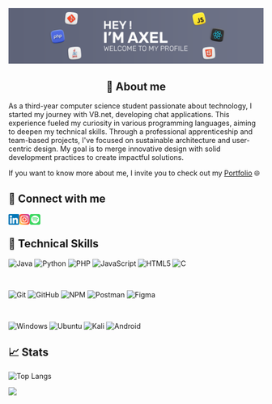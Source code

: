 <p align="center">
  <a href="images/bannerGitHub.png" target="_blank" rel="noreferrer"><img src="images/bannerGitHub.png" alt="my banner"></a>
</p>

<h2 align="center">
👤 About me
</h2>

<p>
As a third-year computer science student passionate about technology, I started my journey with VB.net, developing chat applications. This experience fueled my curiosity in various programming languages, aiming to deepen my technical skills. Through a professional apprenticeship and team-based projects, I've focused on sustainable architecture and user-centric design. My goal is to merge innovative design with solid development practices to create impactful solutions.

If you want to know more about me, I invite you to check out my [Portfolio](https://axelfrache.github.io/) 🌐
</p>   

## 🤝 Connect with me

<a href="https://www.linkedin.com/in/axel-frache"><img align="left" src="images/linkedin.png" alt="axel-frache | LinkedIn" width="21px"/></a>
<a href="https://instagram.com/axelfrch"><img align="left" src="images/instagram.png" alt="axelfrch | Instagram" width="21px"/></a>
<a href="https://open.spotify.com/user/21gkotrpjlxzbrv3k37z2y3ni?si=578bafbe296a40ed"><img align="left" src="images/spotify.png" alt="Axel Frache | Spotify" width="21px"/></a>
</br>


## 💼 Technical Skills

![Java](https://img.shields.io/badge/java-%23ED8B00.svg?style=for-the-badge&logo=openjdk&logoColor=white)
![Python](https://img.shields.io/badge/python-3670A0?style=for-the-badge&logo=python&logoColor=ffdd54)
![PHP](https://img.shields.io/badge/php-%23777BB4.svg?style=for-the-badge&logo=php&logoColor=white)
![JavaScript](https://img.shields.io/badge/javascript-%23323330.svg?style=for-the-badge&logo=javascript&logoColor=%23F7DF1E)
![HTML5](https://img.shields.io/badge/html5-%23E34F26.svg?style=for-the-badge&logo=html5&logoColor=white)
![C](https://img.shields.io/badge/c-%2300599C.svg?style=for-the-badge&logo=c&logoColor=white)

<br>

![Git](https://img.shields.io/badge/git-%23F05033.svg?style=for-the-badge&logo=git&logoColor=white)
![GitHub](https://img.shields.io/badge/github-%23121011.svg?style=for-the-badge&logo=github&logoColor=white)
![NPM](https://img.shields.io/badge/NPM-%23000000.svg?style=for-the-badge&logo=npm&logoColor=white)
![Postman](https://img.shields.io/badge/Postman-FF6C37?style=for-the-badge&logo=postman&logoColor=white)
![Figma](https://img.shields.io/badge/figma-%23F24E1E.svg?style=for-the-badge&logo=figma&logoColor=white)

<br>

![Windows](https://img.shields.io/badge/Windows-0078D6?style=for-the-badge&logo=windows&logoColor=white)
![Ubuntu](https://img.shields.io/badge/Ubuntu-E95420?style=for-the-badge&logo=ubuntu&logoColor=white)
![Kali](https://img.shields.io/badge/Kali-268BEE?style=for-the-badge&logo=kalilinux&logoColor=white)
![Android](https://img.shields.io/badge/Android-3DDC84?style=for-the-badge&logo=android&logoColor=white)

## 📈 Stats

![Top Langs](https://github-readme-stats.vercel.app/api/top-langs/?username=axelfrache&layout=compact&theme=cobalt)

![](https://komarev.com/ghpvc/?username=your-github-axelfrache&color=blue)
